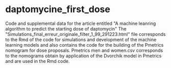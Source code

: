 # daptomycine_first_dose
Code and supplemental data for the article entitled "A machine leanring algorithm to predict the starting dose of daptomycin"
The "Simulations_final_erreur_originale_filter_1_99_291223.html" file corresponds to the Rmd of the code for simulations and development of the machine learning models and also contains the code for the building of the Pmetrics nomogram for dose proposals. Pmetrics men and women.csv corresponds to the nomograms obtain by application of the Dvorchik model in Pmetrics and are used in the Rmd code.
